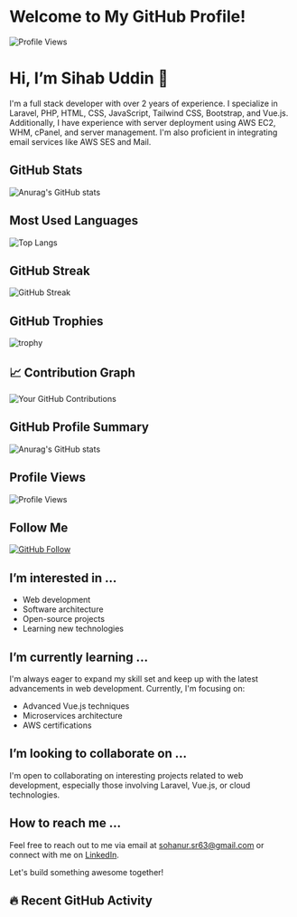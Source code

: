 # Welcome to My GitHub Profile!

![Profile Views](https://hits.seeyoufarm.com/api/count/incr/badge.svg?url=https://github.com/Sihab-Uddin)

 
 # Hi, I’m Sihab Uddin 👋

I'm a full stack developer with over 2 years of experience. I specialize in Laravel, PHP, HTML, CSS, JavaScript, Tailwind CSS, Bootstrap, and Vue.js. Additionally, I have experience with server deployment using AWS EC2, WHM, cPanel, and server management. I'm also proficient in integrating email services like AWS SES and Mail.

## GitHub Stats

![Anurag's GitHub stats](https://github-readme-stats.vercel.app/api?username=Sihab-Uddin&show_icons=true&theme=radical)

## Most Used Languages

![Top Langs](https://github-readme-stats.vercel.app/api/top-langs/?username=Sihab-Uddin&layout=compact&theme=radical)

## GitHub Streak

![GitHub Streak](https://github-readme-streak-stats.herokuapp.com/?user=Sihab-Uddin&theme=radical)

## GitHub Trophies

![trophy](https://github-profile-trophy.vercel.app/?username=Sihab-Uddin&theme=radical)

## 📈 Contribution Graph

![Your GitHub Contributions](https://github-readme-streak-stats.herokuapp.com/?user=Sihab-Uddin&theme=dark)

## GitHub Profile Summary

![Anurag's GitHub stats](https://github-readme-stats.vercel.app/api?username=Sihab-Uddin&show_icons=true&theme=radical&include_all_commits=true&count_private=true)


## Profile Views

![Profile Views](https://komarev.com/ghpvc/?username=Sihab-Uddin)

## Follow Me

[![GitHub Follow](https://img.shields.io/github/followers/Sihab-Uddin.svg?style=social&label=Follow)](https://github.com/Sihab-Uddin)


## I’m interested in ...
- Web development
- Software architecture
- Open-source projects
- Learning new technologies

## I’m currently learning ...
I'm always eager to expand my skill set and keep up with the latest advancements in web development. Currently, I'm focusing on:
- Advanced Vue.js techniques
- Microservices architecture
- AWS certifications

## I’m looking to collaborate on ...
I'm open to collaborating on interesting projects related to web development, especially those involving Laravel, Vue.js, or cloud technologies.

## How to reach me ...
Feel free to reach out to me via email at sohanur.sr63@gmail.com or connect with me on [LinkedIn](https://www.linkedin.com/in/sihab-uddin).

Let's build something awesome together!

## 🔥 Recent GitHub Activity
<!--START_SECTION:activity-->

<!--END_SECTION:activity-->
